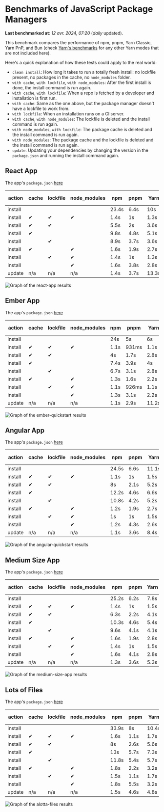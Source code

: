 # Benchmarks of JavaScript Package Managers

**Last benchmarked at**: _12 avr. 2024, 07:20_ (_daily_ updated).

This benchmark compares the performance of npm, pnpm, Yarn Classic, Yarn PnP, and Bun (check [Yarn's benchmarks](https://yarnpkg.com/benchmarks) for any other Yarn modes that are not included here).

Here's a quick explanation of how these tests could apply to the real world:

- `clean install`: How long it takes to run a totally fresh install: no lockfile present, no packages in the cache, no `node_modules` folder.
- `with cache`, `with lockfile`, `with node_modules`: After the first install is done, the install command is run again.
- `with cache`, `with lockfile`: When a repo is fetched by a developer and installation is first run.
- `with cache`: Same as the one above, but the package manager doesn't have a lockfile to work from.
- `with lockfile`: When an installation runs on a CI server.
- `with cache`, `with node_modules`: The lockfile is deleted and the install command is run again.
- `with node_modules`, `with lockfile`: The package cache is deleted and the install command is run again.
- `with node_modules`: The package cache and the lockfile is deleted and the install command is run again.
- `update`: Updating your dependencies by changing the version in the `package.json` and running the install command again.

## React App

The app's `package.json` [here](./fixtures/react-app/package.json)

| action  | cache | lockfile | node_modules| npm | pnpm | Yarn | Yarn PnP | Bun |
| ---     | ---   | ---      | ---         | --- | ---  | ---  | ---      | --- |
| install |       |          |             | 23.4s | 6.4s | 10s | 2.8s | 1.6s |
| install | ✔     | ✔        | ✔           | 1.4s | 1s | 1.3s | n/a | 24ms |
| install | ✔     | ✔        |             | 5.5s | 2s | 3.6s | 1s | 454ms |
| install | ✔     |          |             | 9.8s | 4.8s | 5.1s | 2.5s | 469ms |
| install |       | ✔        |             | 8.9s | 3.7s | 3.6s | 1s | 396ms |
| install | ✔     |          | ✔           | 1.6s | 1.9s | 2.7s | n/a | 42ms |
| install |       | ✔        | ✔           | 1.4s | 1s | 1.3s | n/a | 21ms |
| install |       |          | ✔           | 1.6s | 3.8s | 2.8s | n/a | 39ms |
| update  | n/a | n/a | n/a | 1.4s | 3.7s | 13.3s | 3.3s | 22ms |

<img alt="Graph of the react-app results" src="results/img/react-app.svg" />

## Ember App

The app's `package.json` [here](./fixtures/ember-quickstart/package.json)

| action  | cache | lockfile | node_modules| npm | pnpm | Yarn | Yarn PnP | Bun |
| ---     | ---   | ---      | ---         | --- | ---  | ---  | ---      | --- |
| install |       |          |             | 24s | 5s | 6s | 2.4s | 1.3s |
| install | ✔     | ✔        | ✔           | 1.1s | 931ms | 1.1s | n/a | 20ms |
| install | ✔     | ✔        |             | 4s | 1.7s | 2.8s | 969ms | 330ms |
| install | ✔     |          |             | 7.4s | 3.9s | 4s | 2s | 349ms |
| install |       | ✔        |             | 6.7s | 3.1s | 2.8s | 959ms | 317ms |
| install | ✔     |          | ✔           | 1.3s | 1.6s | 2.2s | n/a | 33ms |
| install |       | ✔        | ✔           | 1.1s | 926ms | 1.1s | n/a | 17ms |
| install |       |          | ✔           | 1.3s | 3.1s | 2.2s | n/a | 31ms |
| update  | n/a | n/a | n/a | 1.1s | 2.9s | 11.2s | 3.5s | 19ms |

<img alt="Graph of the ember-quickstart results" src="results/img/ember-quickstart.svg" />

## Angular App

The app's `package.json` [here](./fixtures/angular-quickstart/package.json)

| action  | cache | lockfile | node_modules| npm | pnpm | Yarn | Yarn PnP | Bun |
| ---     | ---   | ---      | ---         | --- | ---  | ---  | ---      | --- |
| install |       |          |             | 24.5s | 6.6s | 11.1s | 2.9s | 1.7s |
| install | ✔     | ✔        | ✔           | 1.1s | 1s | 1.5s | n/a | 19ms |
| install | ✔     | ✔        |             | 8s | 2.1s | 5.2s | 1.3s | 795ms |
| install | ✔     |          |             | 12.2s | 4.6s | 6.6s | 2.4s | 792ms |
| install |       | ✔        |             | 10.8s | 4.2s | 5.2s | 1.3s | 720ms |
| install | ✔     |          | ✔           | 1.2s | 1.9s | 2.7s | n/a | 34ms |
| install |       | ✔        | ✔           | 1s | 1s | 1.5s | n/a | 17ms |
| install |       |          | ✔           | 1.2s | 4.3s | 2.6s | n/a | 32ms |
| update  | n/a | n/a | n/a | 1.1s | 3.6s | 8.4s | 2.6s | 21ms |

<img alt="Graph of the angular-quickstart results" src="results/img/angular-quickstart.svg" />

## Medium Size App

The app's `package.json` [here](./fixtures/medium-size-app/package.json)

| action  | cache | lockfile | node_modules| npm | pnpm | Yarn | Yarn PnP | Bun |
| ---     | ---   | ---      | ---         | --- | ---  | ---  | ---      | --- |
| install |       |          |             | 25.2s | 6.2s | 7.8s | 3s | 1.3s |
| install | ✔     | ✔        | ✔           | 1.4s | 1s | 1.5s | n/a | 21ms |
| install | ✔     | ✔        |             | 6.3s | 2.2s | 4.1s | 1.2s | 460ms |
| install | ✔     |          |             | 10.3s | 4.6s | 5.4s | 2.5s | 458ms |
| install |       | ✔        |             | 9.6s | 4.1s | 4.1s | 1.2s | 442ms |
| install | ✔     |          | ✔           | 1.6s | 1.9s | 2.8s | n/a | 38ms |
| install |       | ✔        | ✔           | 1.4s | 1s | 1.5s | n/a | 19ms |
| install |       |          | ✔           | 1.6s | 4.1s | 2.8s | n/a | 35ms |
| update  | n/a | n/a | n/a | 1.3s | 3.6s | 5.3s | 2.4s | 29ms |

<img alt="Graph of the medium-size-app results" src="results/img/medium-size-app.svg" />

## Lots of Files

The app's `package.json` [here](./fixtures/alotta-files/package.json)

| action  | cache | lockfile | node_modules| npm | pnpm | Yarn | Yarn PnP | Bun |
| ---     | ---   | ---      | ---         | --- | ---  | ---  | ---      | --- |
| install |       |          |             | 33.9s | 8s | 10.4s | 3.5s | 1.7s |
| install | ✔     | ✔        | ✔           | 1.6s | 1.1s | 1.7s | n/a | 27ms |
| install | ✔     | ✔        |             | 8s | 2.6s | 5.6s | 1.4s | 646ms |
| install | ✔     |          |             | 13s | 5.7s | 7.3s | 2.9s | 667ms |
| install |       | ✔        |             | 11.8s | 5.4s | 5.7s | 1.4s | 645ms |
| install | ✔     |          | ✔           | 1.8s | 2.2s | 3.2s | n/a | 48ms |
| install |       | ✔        | ✔           | 1.5s | 1.1s | 1.7s | n/a | 24ms |
| install |       |          | ✔           | 1.8s | 5.5s | 3.2s | n/a | 44ms |
| update  | n/a | n/a | n/a | 1.5s | 4.6s | 4.8s | 3s | 73ms |

<img alt="Graph of the alotta-files results" src="results/img/alotta-files.svg" />